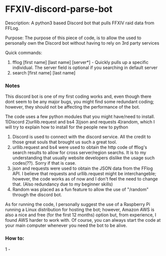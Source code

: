 # FFXIV-discord-parse-bot

Description: A python3 based Discord bot that pulls FFXIV raid data from FFLog.

Purpose: The purpose of this piece of code, is to allow the used to personally own the Discord bot 
without having to rely on 3rd party services

Quick commands:
1) fflog [first name] [last name] [server*] - Quickly pulls up a specific individual. The server field is optional if you searching in default server
2) search [first name] [last name]

### Notes
This discord bot is one of my first coding works and, even though there dont seem to be any major bugs, 
you might find some redundant coding; however, they should not be affecting the performance of the bot.

The code uses a few python modules that you might have/need to install. 1)Discord 2)urllib.request and bs4 
3)json and requests 4)random, which I will try to explain how to install for the people new to python

1) Discord is used to connect with the discord service. All the credit to those great souls that brought us such a great tool.
2) urllib.request and bs4 were used to obtain the http code of fflog's search results to allow for cross server/region searchs.
It is to my understanding that usually website developers dislike the usage such codes(??). Sorry if that is case.
3) json and requests were used to obtain the JSON data from the FFlog API. I believe that requests and urllib.request might be interchangeble;
however, the code works as of now and I don't feel the need to change that. (Also redundancy due to my beginner skills)
4) Random was placed as a fun feature to allow the use of "/random" through the discord bot.

As for running the code, I personally suggest the use of a Raspberry Pi running a Linux distribution for hosting the bot; 
however, Amazon AWS is also a nice and free (for the first 12 months) option but, from experience, I found AWS harder to work with.
Of course, you can always start the code at your main computer whenever you need the bot to be alive.

### How to:
1 - 
